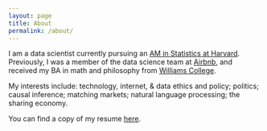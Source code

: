 ```yaml
---
layout: page
title: About
permalink: /about/
---
```


I am a data scientist currently pursuing an [AM in Statistics at Harvard](https://statistics.fas.harvard.edu/pages/graduate-statistics-general-information). Previously, I was a member of the data science team at [Airbnb](http://airbnb.com), and received my BA in math and philosophy from [Williams College](https://www.williams.edu/). 

My interests include: technology, internet, & data ethics and policy; politics; causal inference; matching markets; natural language processing; the sharing economy. 

You can find a copy of my resume [here](/files/jeffrey_fossett_resume_fall_17.pdf).